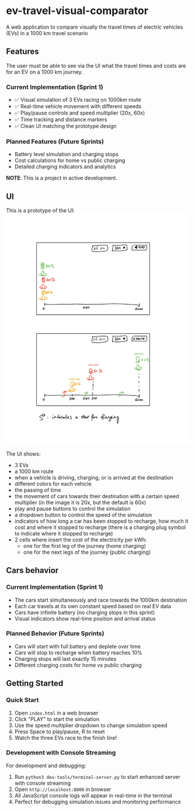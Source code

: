 # ev-travel-visual-comparator

A web application to compare visually the travel times of electric vehicles (EVs) in a 1000 km travel scenario

## Features

The user must be able to see via the UI what the travel times and costs are for an EV on a 1000 km journey.

### Current Implementation (Sprint 1)
- ✅ Visual simulation of 3 EVs racing on 1000km route
- ✅ Real-time vehicle movement with different speeds
- ✅ Play/pause controls and speed multiplier (20x, 60x)
- ✅ Time tracking and distance markers
- ✅ Clean UI matching the prototype design

### Planned Features (Future Sprints)
- Battery level simulation and charging stops
- Cost calculations for home vs public charging
- Detailed charging indicators and analytics

**NOTE**: This is a project in active development.

## UI

This is a prototype of the UI:
![UI Prototype](./images/ui-proto.jpg)

The UI shows:

- 3 EVs
- a 1000 km route
- when a vehicle is driving, charging, or is arrived at the destination
- different colors for each vehicle
- the passing of time
- the movement of cars towards their destination with a certain speed multiplier (in the image it is 20x, but the default is 60x)
- play and pause buttons to control the simulation
- a dropdown button to control the speed of the simulation
- indicators of how long a car has been stopped to recharge, how much it cost and where it stopped to recharge (there is a charging plug symbol to indicate where it stopped to recharge)
- 2 cells where insert the cost of the electricity per kWh:
  - one for the first leg of the journey (home charging)
  - one for the next legs of the journey (public charging)

## Cars behavior

### Current Implementation (Sprint 1)
- The cars start simultaneously and race towards the 1000km destination
- Each car travels at its own constant speed based on real EV data
- Cars have infinite battery (no charging stops in this sprint)
- Visual indicators show real-time position and arrival status

### Planned Behavior (Future Sprints)  
- Cars will start with full battery and deplete over time
- Cars will stop to recharge when battery reaches 10%
- Charging stops will last exactly 15 minutes
- Different charging costs for home vs public charging

## Getting Started

### Quick Start
1. Open `index.html` in a web browser
2. Click "PLAY" to start the simulation
3. Use the speed multiplier dropdown to change simulation speed
4. Press Space to play/pause, R to reset
5. Watch the three EVs race to the finish line!

### Development with Console Streaming
For development and debugging:
1. Run `python3 dev-tools/terminal-server.py` to start enhanced server with console streaming
2. Open `http://localhost:8000` in browser
3. All JavaScript console logs will appear in real-time in the terminal
4. Perfect for debugging simulation issues and monitoring performance